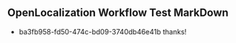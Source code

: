 ## OpenLocalization Workflow Test MarkDown
* ba3fb958-fd50-474c-bd09-3740db46e41b thanks!

<!--HONumber=Jul16_HO3-->


